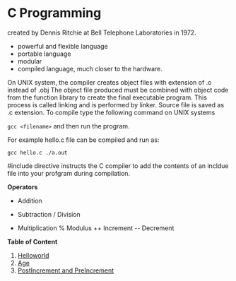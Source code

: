 # C Programming

created by Dennis Ritchie at Bell Telephone Laboratories in 1972.

- powerful and flexible language
- portable language
- modular
- compiled language, much closer to the hardware.

On UNIX system, the compiler creates object files with extension of .o instead of .obj
The object file produced must be combined with object code from the function library to create the final executable program. This process is called linking and is performed by linker.
Source file is saved as .c extension.
To compile type the following command on UNIX systems

`gcc <filename>`
and then run the program.

For example hello.c file can be compiled and run as:

`
gcc hello.c
./a.out
`

#include directive instructs the C compiler to add the contents of an incldue file into your profgram during compilation.

**Operators**

+ Addition
- Subtraction
/ Division
* Multiplication
% Modulus
++ Increment
-- Decrement



**Table of Content**

1. [Helloworld](basics/hello.c)
2. [Age](basics/age_year.c)
3. [PostIncrement and PreIncrement](basics/increment.c)
